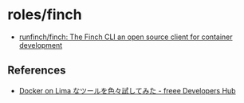 # roles/finch
- [runfinch/finch: The Finch CLI an open source client for container development](https://github.com/runfinch/finch)



## References
- [Docker on Lima なツールを色々試してみた - freee Developers Hub](https://developers.freee.co.jp/entry/freee-docker-desktop-alternative)

